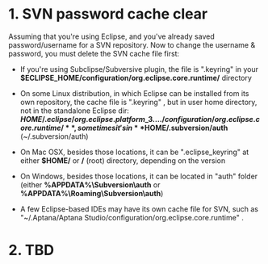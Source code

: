 # 1. SVN password cache clear #

Assuming that you're using Eclipse, and you've already saved password/username for a SVN repository. Now to change the username & password, you must delete the SVN cache file first:

+ If you're using Subclipse/Subversive plugin, the file is ".keyring" in your **$ECLIPSE\_HOME/configuration/org.eclipse.core.runtime/** directory

+ On some Linux distribution, in which Eclipse can be installed from its own repository, the cache file is ".keyring" , but in user home directory, not in the standalone Eclipse dir: **$HOME/.eclipse/org.eclipse.platform\_3..../configuration/org.eclipse.core.runtime/** , sometimes it's in **$HOME/.subversion/auth** (~/.subversion/auth)

+ On Mac OSX, besides those locations, it can be ".eclipse\_keyring" at either **$HOME/** or **/** (root) directory, depending on the version

+ On Windows, besides those locations, it can be located in "auth" folder (either **%APPDATA%\Subversion\auth** or **%APPDATA%\Roaming\Subversion\auth**)

+ A few Eclipse-based IDEs may have its own cache file for SVN, such as "~/.Aptana/Aptana Studio/configuration/org.eclipse.core.runtime" .


# 2. TBD #